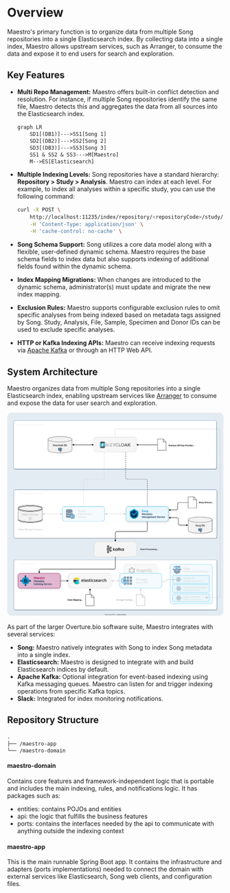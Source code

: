 # Overview

Maestro's primary function is to organize data from multiple Song repositories into a single Elasticsearch index. By collecting data into a single index, Maestro allows upstream services, such as Arranger, to consume the data and expose it to end users for search and exploration.

## Key Features

- **Multi Repo Management:** Maestro offers built-in conflict detection and resolution. For instance, if multiple Song repositories identify the same file, Maestro detects this and aggregates the data from all sources into the Elasticsearch index.

    ```mermaid
    graph LR
        SD1[(DB1)]--->SS1[Song 1]
        SD2[(DB2)]--->SS2[Song 2]
        SD3[(DB3)]--->SS3[Song 3]
        SS1 & SS2 & SS3--->M[Maestro]
        M-->ES[Elasticsearch]

    ```

- **Multiple Indexing Levels:** Song repositories have a standard hierarchy: **Repository > Study > Analysis**. Maestro can index at each level. For example, to index all analyses within a specific study, you can use the following command:

    ```bash
    curl -X POST \
        http://localhost:11235/index/repository/<repositoryCode>/study/<studyId> \
        -H 'Content-Type: application/json' \
        -H 'cache-control: no-cache' \
    ```

- **Song Schema Support:** Song utilizes a core data model along with a flexible, user-defined dynamic schema. Maestro requires the base schema fields to index data but also supports indexing of additional fields found within the dynamic schema.
 
- **Index Mapping Migrations:** When changes are introduced to the dynamic schema, administrator(s) must update and migrate the new index mapping.

- **Exclusion Rules:** Maestro supports configurable exclusion rules to omit specific analyses from being indexed based on metadata tags assigned by Song. Study, Analysis, File, Sample, Specimen and Donor IDs can be used to exclude specific analyses.

- **HTTP or Kafka Indexing APIs:** Maestro can receive indexing requests via <a href="https://kafka.apache.org/" target="_blank" rel="noopener noreferrer">Apache Kafka</a> or through an HTTP Web API.

## System Architecture

Maestro organizes data from multiple Song repositories into a single Elasticsearch index, enabling upstream services like [Arranger](https://docs.overture.bio/docs/core-software/Arranger/overview) to consume and expose the data for user search and exploration.

![Maestro Arch](./assets/maestroDev.svg 'Maestro Architecture Diagram')

As part of the larger Overture.bio software suite, Maestro integrates with several services:

* **Song:** Maestro natively integrates with Song to index Song metadata into a single index.
* **Elasticsearch:** Maestro is designed to integrate with and build Elasticsearch indices by default.
* **Apache Kafka:** Optional integration for event-based indexing using Kafka messaging queues. Maestro can listen for and trigger indexing operations from specific Kafka topics.
* **Slack:** Integrated for index monitoring notifications.

## Repository Structure

```
.
├── /maestro-app
└── /maestro-domain
```

#### maestro-domain

Contains core features and framework-independent logic that is portable and includes the main indexing, rules, and notifications logic. It has packages such as:
- entities: contains POJOs and entities
- api: the logic that fulfills the business features
- ports: contains the interfaces needed by the api to communicate with anything outside the indexing context

#### maestro-app

This is the main runnable Spring Boot app. It contains the infrastructure and adapters (ports implementations) needed to connect the domain with external services like Elasticsearch, Song web clients, and configuration files.
